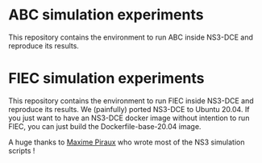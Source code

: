 # ABC simulation experiments

This repository contains the environment to run ABC inside NS3-DCE and reproduce its results.

# FlEC simulation experiments

This repository contains the environment to run FlEC inside NS3-DCE and reproduce its results.
We (painfully) ported NS3-DCE to Ubuntu 20.04.
If you just want to have an NS3-DCE docker image without intention to run FlEC, you can just build
the Dockerfile-base-20.04 image.


A huge thanks to [Maxime Piraux](https://scholar.google.be/citations?user=DRHOxqwAAAAJ&hl=fr) who wrote most of the NS3 simulation scripts !
